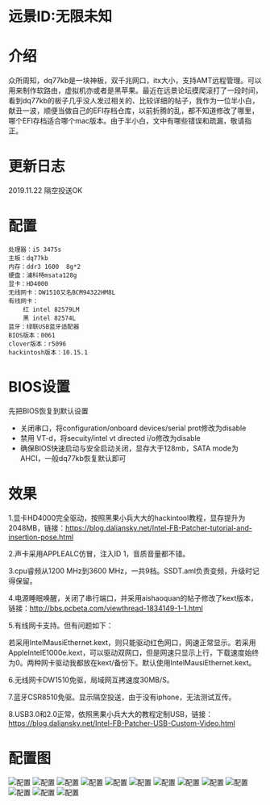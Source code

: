 # 远景ID:无限未知

# 介绍
众所周知，dq77kb是一块神板，双千兆网口，itx大小，支持AMT远程管理。可以用来制作软路由，虚拟机亦或者是黑苹果。最近在远景论坛摸爬滚打了一段时间，看到dq77kb的板子几乎没人发过相关的、比较详细的帖子，我作为一位半小白，献丑一波，顺便当做自己的EFI存档仓库，以前折腾的乱，都不知道修改了哪里，哪个EFI存档适合哪个mac版本。由于半小白，文中有哪些错误和疏漏，敬请指正。

# 更新日志
2019.11.22 隔空投送OK

# 配置
```shell
处理器：i5 3475s
主板：dq77kb
内存：ddr3 1600  8g*2
硬盘：浦科特msata128g
显卡：HD4000
无线网卡：DW1510又名BCM94322HM8L
有线网卡：
	红 intel 82579LM   
	黑 intel 82574L
蓝牙：绿联USB蓝牙适配器
BIOS版本：0061
clover版本：r5096
hackintosh版本：10.15.1
```
# BIOS设置
先把BIOS恢复到默认设置

- 关闭串口，将configuration/onboard devices/serial prot修改为disable
- 禁用 VT-d，将secuity/intel vt directed i/o修改为disable
- 确保BIOS快速启动与安全启动关闭，显存大于128mb，SATA mode为AHCI，一般dq77kb恢复默认即可

# 效果
1.显卡HD4000完全驱动，按照黑果小兵大大的hackintool教程，显存提升为2048MB，链接：https://blog.daliansky.net/Intel-FB-Patcher-tutorial-and-insertion-pose.html

2.声卡采用APPLEALC仿冒，注入ID 1，音质音量都不错。

3.cpu睿频从1200 MHz到3600 MHz，一共9档。SSDT.aml负责变频，升级时记得保留。

4.电源睡眠唤醒，关闭了串行端口，并采用aishaoquan的帖子修改了kext版本，链接：http://bbs.pcbeta.com/viewthread-1834149-1-1.html

5.有线网卡支持。但有问题如下：

若采用IntelMausiEthernet.kext，则只能驱动红色网口，网速正常显示。若采用AppleIntelE1000e.kext，可以驱动双网口，但是网速只显示上行，下载速度始终为0。两种网卡驱动我都放在kext/备份下。默认使用IntelMausiEthernet.kext。

6.无线网卡DW1510免驱，局域网互拷速度30MB/S。

7.蓝牙CSR8510免驱。显示隔空投送，由于没有iphone，无法测试互传。

8.USB3.0和2.0正常，依照黑果小兵大大的教程定制USB，链接：https://blog.daliansky.net/Intel-FB-Patcher-USB-Custom-Video.html

# 配置图
  ![配置](images/1.png)
	![配置](images/2.png)
	![配置](images/3.png)
	![配置](images/4.png)
	![配置](images/5.png)
	![配置](images/6.png)
	![配置](images/7.png)
	![配置](images/8.png)
	![配置](images/9.png)
	![配置](images/10.png)
	![配置](images/11.png)
	![配置](images/12.png)
	![配置](images/13.png)
	
